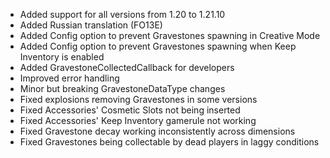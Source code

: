 - Added support for all versions from 1.20 to 1.21.10
- Added Russian translation (FO13E)
- Added Config option to prevent Gravestones spawning in Creative Mode
- Added Config option to prevent Gravestones spawning when Keep Inventory is enabled
- Added GravestoneCollectedCallback for developers
- Improved error handling
- Minor but breaking GravestoneDataType changes
- Fixed explosions removing Gravestones in some versions
- Fixed Accessories' Cosmetic Slots not being inserted
- Fixed Accessories' Keep Inventory gamerule not working
- Fixed Gravestone decay working inconsistently across dimensions
- Fixed Gravestones being collectable by dead players in laggy conditions